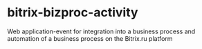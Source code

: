 # bitrix-bizproc-activity
Web application-event for integration into a business process and automation of a business process on the Bitrix.ru platform
